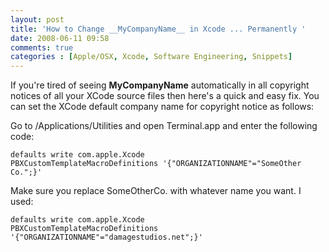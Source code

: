 ```yaml
---
layout: post
title: 'How to Change __MyCompanyName__ in Xcode ... Permanently '
date: 2008-06-11 09:58
comments: true
categories : [Apple/OSX, Xcode, Software Engineering, Snippets]
---  
```


If you're tired of seeing __MyCompanyName__ automatically in all copyright notices of all your XCode source files then here's a quick and easy fix. You can set the XCode default company name for copyright notice as follows:

Go to /Applications/Utilities and open Terminal.app and enter the following code:

<code>defaults write com.apple.Xcode PBXCustomTemplateMacroDefinitions '{"ORGANIZATIONNAME"="SomeOther Co.";}'</code>

Make sure you replace SomeOtherCo. with whatever name you want. I used:

<code>defaults write com.apple.Xcode PBXCustomTemplateMacroDefinitions '{"ORGANIZATIONNAME"="damagestudios.net";}'</code>

